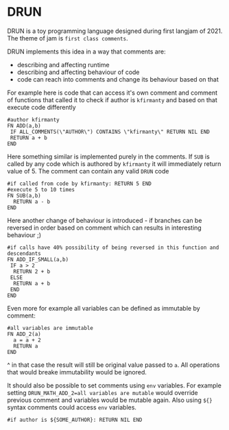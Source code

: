 # DRUN
DRUN is a toy programming language designed during first langjam of 2021. The theme of jam is `first class comments`.

DRUN implements this idea in a way that comments are:
- describing and affecting runtime
- describing and affecting behaviour of code
- code can reach into comments and change its behaviour based on that

For example here is code that can access it's own comment and comment of functions that called it to check if author is `kfirmanty` and based on that execute code differently

```
#author kfirmanty
FN ADD(a,b)
 IF ALL_COMMENTS(\"AUTHOR\") CONTAINS \"kfirmanty\" RETURN NIL END
 RETURN a + b
END
```

Here something similar is implemented purely in the comments. If `SUB` is called by any code which is authored by `kfirmanty` it will immediately return value of 5. The comment can contain any valid `DRUN` code
```
#if called from code by kfirmanty: RETURN 5 END
#execute 5 to 10 times
FN SUB(a,b)
  RETURN a - b
END
```

Here another change of behaviour is introduced - if branches can be reversed in order based on comment which can results in interesting behaviour ;)
```
#if calls have 40% possibility of being reversed in this function and descendants
FN ADD_IF_SMALL(a,b)
 IF a > 2 
  RETURN 2 + b
 ELSE
  RETURN a + b
 END
END
```

Even more for example all variables can be defined as immutable by comment:
```
#all variables are immutable
FN ADD_2(a)
  a = a + 2
  RETURN a
END
```
^ in that case the result will still be original value passed to `a`. All operations that would breake immutability would be ignored.

It should also be possible to set comments using `env` variables. For example setting `DRUN_MATH_ADD_2=all variables are mutable` would override previous comment and variables would be mutable again. Also using `${}` syntax comments could access `env` variables.

```
#if author is ${SOME_AUTHOR}: RETURN NIL END
```
